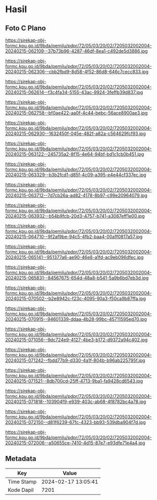 # Hasil

## Foto C Plano

https://sirekap-obj-formc.kpu.go.id/9bda/pemilu/pdpr/72/05/03/20/02/7205032002004-20240215-062109--37b73b96-4287-46df-8ea1-c492de5d3886.jpg

https://sirekap-obj-formc.kpu.go.id/9bda/pemilu/pdpr/72/05/03/20/02/7205032002004-20240215-062306--cbb2fbd9-8d58-4f52-86d8-646c7cecc833.jpg

https://sirekap-obj-formc.kpu.go.id/9bda/pemilu/pdpr/72/05/03/20/02/7205032002004-20240215-062614--f3c4fa34-5155-43ac-9924-3feffb39d837.jpg

https://sirekap-obj-formc.kpu.go.id/9bda/pemilu/pdpr/72/05/03/20/02/7205032002004-20240215-062758--bf0ae422-aa0f-4c44-bebc-56ace8900ae3.jpg

https://sirekap-obj-formc.kpu.go.id/9bda/pemilu/pdpr/72/05/03/20/02/7205032002004-20240215-062930--1632450f-045e-482f-a82a-c564629fcf93.jpg

https://sirekap-obj-formc.kpu.go.id/9bda/pemilu/pdpr/72/05/03/20/02/7205032002004-20240215-063122--245735a2-8f15-4e64-94bf-bd1c1cb0b451.jpg

https://sirekap-obj-formc.kpu.go.id/9bda/pemilu/pdpr/72/05/03/20/02/7205032002004-20240215-063329--b3b2fcd1-d85f-4c09-a395-e4e44cf337ec.jpg

https://sirekap-obj-formc.kpu.go.id/9bda/pemilu/pdpr/72/05/03/20/02/7205032002004-20240215-063712--7d7cb26a-ad82-4178-8b97-c99e20964079.jpg

https://sirekap-obj-formc.kpu.go.id/9bda/pemilu/pdpr/72/05/03/20/02/7205032002004-20240215-063932--b54b9fcb-20d3-4757-b741-a3087eff1e00.jpg

https://sirekap-obj-formc.kpu.go.id/9bda/pemilu/pdpr/72/05/03/20/02/7205032002004-20240215-064710--9f2af9be-94c5-4fb2-baa4-00a1f0817a57.jpg

https://sirekap-obj-formc.kpu.go.id/9bda/pemilu/pdpr/72/05/03/20/02/7205032002004-20240215-065141--951377a6-ae90-46e8-a1fd-ac9eb096dfec.jpg

https://sirekap-obj-formc.kpu.go.id/9bda/pemilu/pdpr/72/05/03/20/02/7205032002004-20240215-065831--84567675-654d-48a8-b541-5a9b6bd7eb3d.jpg

https://sirekap-obj-formc.kpu.go.id/9bda/pemilu/pdpr/72/05/03/20/02/7205032002004-20240215-070502--b2e8942c-f23c-4095-90a3-f50ca9b87ffa.jpg

https://sirekap-obj-formc.kpu.go.id/9bda/pemilu/pdpr/72/05/03/20/02/7205032002004-20240215-070915--94601339-ddaa-4b28-99bc-45711595ed70.jpg

https://sirekap-obj-formc.kpu.go.id/9bda/pemilu/pdpr/72/05/03/20/02/7205032002004-20240215-071056--9dc724e9-4127-4be3-b172-d9372a94c402.jpg

https://sirekap-obj-formc.kpu.go.id/9bda/pemilu/pdpr/72/05/03/20/02/7205032002004-20240215-071242--fbdd77b9-d330-4a1f-804b-b96ab225795f.jpg

https://sirekap-obj-formc.kpu.go.id/9bda/pemilu/pdpr/72/05/03/20/02/7205032002004-20240215-071521--8db700cd-25ff-4713-9ba1-fa9428cd6543.jpg

https://sirekap-obj-formc.kpu.go.id/9bda/pemilu/pdpr/72/05/03/20/02/7205032002004-20240215-071818--103904f9-e939-403c-ab68-4f8782bc4a78.jpg

https://sirekap-obj-formc.kpu.go.id/9bda/pemilu/pdpr/72/05/03/20/02/7205032002004-20240215-072150--d81f6239-67fc-4323-bb93-539dba904f7d.jpg

https://sirekap-obj-formc.kpu.go.id/9bda/pemilu/pdpr/72/05/03/20/02/7205032002004-20240215-072006--a50655ce-7410-4d15-87e7-e93dfe71e4a4.jpg


## Metadata

| Key        | Value               |
| ---------- | ------------------- |
| Time Stamp | 2024-02-17 13:05:41 |
| Kode Dapil | 7201                |



